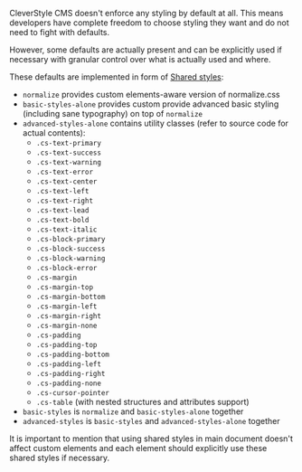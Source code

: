 CleverStyle CMS doesn't enforce any styling by default at all. This means developers have complete freedom to choose styling they want and do not need to fight with defaults.

However, some defaults are actually present and can be explicitly used if necessary with granular control over what is actually used and where.

These defaults are implemented in form of [Shared styles](https://www.polymer-project.org/1.0/docs/devguide/styling.html#style-modules):
* `normalize` provides custom elements-aware version of normalize.css
* `basic-styles-alone` provides custom provide advanced basic styling (including sane typography) on top of `normalize`
* `advanced-styles-alone` contains utility classes (refer to source code for actual contents):
  * `.cs-text-primary`
  * `.cs-text-success`
  * `.cs-text-warning`
  * `.cs-text-error`
  * `.cs-text-center`
  * `.cs-text-left`
  * `.cs-text-right`
  * `.cs-text-lead`
  * `.cs-text-bold`
  * `.cs-text-italic`
  * `.cs-block-primary`
  * `.cs-block-success`
  * `.cs-block-warning`
  * `.cs-block-error`
  * `.cs-margin`
  * `.cs-margin-top`
  * `.cs-margin-bottom`
  * `.cs-margin-left`
  * `.cs-margin-right`
  * `.cs-margin-none`
  * `.cs-padding`
  * `.cs-padding-top`
  * `.cs-padding-bottom`
  * `.cs-padding-left`
  * `.cs-padding-right`
  * `.cs-padding-none`
  * `.cs-cursor-pointer`
  * `.cs-table` (with nested structures and attributes support)
* `basic-styles` is `normalize` and `basic-styles-alone` together
* `advanced-styles` is `basic-styles` and `advanced-styles-alone` together

It is important to mention that using shared styles in main document doesn't affect custom elements and each element should explicitly use these shared styles if necessary.
